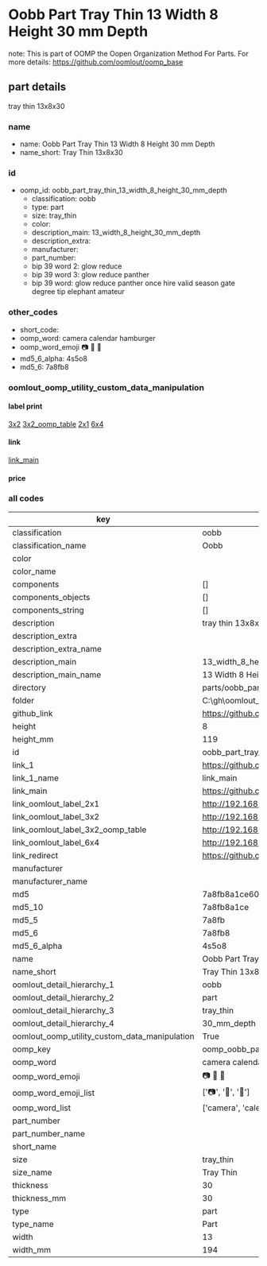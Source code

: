 # Oobb Part Tray Thin 13 Width 8 Height 30 mm Depth  

note: This is part of OOMP the Oopen Organization Method For Parts. For more details: https://github.com/oomlout/oomp_base

##  part details
  



tray thin 13x8x30



### name
* name: Oobb Part Tray Thin 13 Width 8 Height 30 mm Depth
* name_short: Tray Thin 13x8x30 
### id
* oomp_id: oobb_part_tray_thin_13_width_8_height_30_mm_depth
  * classification: oobb
  * type: part
  * size: tray_thin
  * color: 
  * description_main: 13_width_8_height_30_mm_depth
  * description_extra: 
  * manufacturer: 
  * part_number: 
  * bip 39 word 2: glow reduce
  * bip 39 word 3: glow reduce panther
  * bip 39 word: glow reduce panther once hire valid season gate degree tip elephant amateur

### other_codes
* short_code: 
* oomp_word: camera calendar hamburger
* oomp_word_emoji :camera: :calendar: :hamburger:
* md5_6_alpha: 4s5o8
* md5_6: 7a8fb8






### oomlout_oomp_utility_custom_data_manipulation
#### label print
[3x2](http://192.168.1.245:1112/?label=oomp%204s5o8)
[3x2_oomp_table](http://192.168.1.108:1112/?label=oomp%204s5o8)
[2x1](http://192.168.1.242:1112/?label=oomp%204s5o8)
[6x4](http://192.168.1.55:1112/?label=oomp%204s5o8)    

#### link

[link_main](https://github.com/oomlout/oomlout_oobb_version_4_generated_parts/tree/main/navigation_oomp/oobb/part/tray_thin/13_width_8_height_30_mm_depth/part)                              

#### price







### all codes 
| key | value |  
| --- | --- |  
| classification | oobb |  
| classification_name | Oobb |  
| color |  |  
| color_name |  |  
| components | [] |  
| components_objects | [] |  
| components_string | [] |  
| description | tray thin 13x8x30 |  
| description_extra |  |  
| description_extra_name |  |  
| description_main | 13_width_8_height_30_mm_depth |  
| description_main_name | 13 Width 8 Height 30 mm Depth |  
| directory | parts/oobb_part_tray_thin_13_width_8_height_30_mm_depth |  
| folder | C:\gh\oomlout_oobb_version_4_generated_parts\parts\oobb_part_tray_thin_13_width_8_height_30_mm_depth |  
| github_link | https://github.com/oomlout/oomlout_oomp_part_src/tree/main/parts/oobb_part_tray_thin_13_width_8_height_30_mm_depth |  
| height | 8 |  
| height_mm | 119 |  
| id | oobb_part_tray_thin_13_width_8_height_30_mm_depth |  
| link_1 | https://github.com/oomlout/oomlout_oobb_version_4_generated_parts/tree/main/navigation_oomp/oobb/part/tray_thin/13_width_8_height_30_mm_depth/part |  
| link_1_name | link_main |  
| link_main | https://github.com/oomlout/oomlout_oobb_version_4_generated_parts/tree/main/navigation_oomp/oobb/part/tray_thin/13_width_8_height_30_mm_depth/part |  
| link_oomlout_label_2x1 | http://192.168.1.242:1112/?label=oomp%204s5o8 |  
| link_oomlout_label_3x2 | http://192.168.1.245:1112/?label=oomp%204s5o8 |  
| link_oomlout_label_3x2_oomp_table | http://192.168.1.108:1112/?label=oomp%204s5o8 |  
| link_oomlout_label_6x4 | http://192.168.1.55:1112/?label=oomp%204s5o8 |  
| link_redirect | https://github.com/oomlout/oomlout_oobb_version_4_generated_parts/tree/main/parts/oobb_tray_thin_13_08_30 |  
| manufacturer |  |  
| manufacturer_name |  |  
| md5 | 7a8fb8a1ce605847c33609a93fad031e |  
| md5_10 | 7a8fb8a1ce |  
| md5_5 | 7a8fb |  
| md5_6 | 7a8fb8 |  
| md5_6_alpha | 4s5o8 |  
| name | Oobb Part Tray Thin 13 Width 8 Height 30 mm Depth |  
| name_short | Tray Thin 13x8x30  |  
| oomlout_detail_hierarchy_1 | oobb |  
| oomlout_detail_hierarchy_2 | part |  
| oomlout_detail_hierarchy_3 | tray_thin |  
| oomlout_detail_hierarchy_4 | 30_mm_depth |  
| oomlout_oomp_utility_custom_data_manipulation | True |  
| oomp_key | oomp_oobb_part_tray_thin_13_width_8_height_30_mm_depth |  
| oomp_word | camera calendar hamburger |  
| oomp_word_emoji | :camera: :calendar: :hamburger: |  
| oomp_word_emoji_list | [':camera:', ':calendar:', ':hamburger:'] |  
| oomp_word_list | ['camera', 'calendar', 'hamburger'] |  
| part_number |  |  
| part_number_name |  |  
| short_name |  |  
| size | tray_thin |  
| size_name | Tray Thin |  
| thickness | 30 |  
| thickness_mm | 30 |  
| type | part |  
| type_name | Part |  
| width | 13 |  
| width_mm | 194 |  
